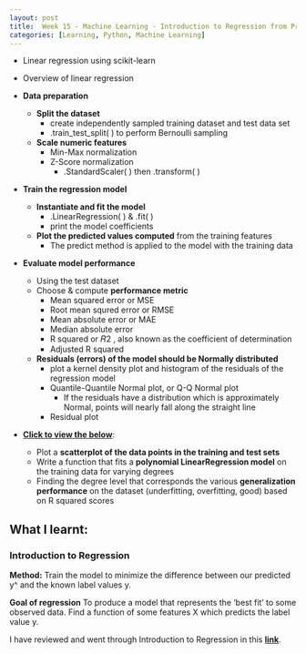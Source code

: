```yaml
---
layout: post
title:  Week 15 - Machine Learning - Introduction to Regression from Principles of M.L. Python by Microsoft Learning
categories: [Learning, Python, Machine Learning]
---
```


- Linear regression using scikit-learn
- Overview of linear regression
- **Data preparation**
    - **Split the dataset**
        - create independently sampled training dataset and test data set
        - .train_test_split( ) to perform Bernoulli sampling
    - **Scale numeric features**
        - Min-Max normalization
        - Z-Score normalization
            - .StandardScaler( ) then .transform( )
- **Train the regression model**
    - **Instantiate and fit the model**
        - .LinearRegression( ) & .fit( )
        - print the model coefficients
    - **Plot the predicted values computed** from the training features
        - The predict method is applied to the model with the training data
- **Evaluate model performance**
    - Using the test dataset
    - Choose & compute **performance metric**
        - Mean squared error or MSE
        - Root mean squred error or RMSE
        - Mean absolute error or MAE
        - Median absolute error
        - R squared or  𝑅2 , also known as the coefficient of determination
        - Adjusted R squared
    - **Residuals (errors) of the model should be Normally distributed**
        - plot a kernel density plot and histogram of the residuals of the regression model
        - Quantile-Quantile Normal plot, or Q-Q Normal plot 
            - If the residuals have a distribution which is approximately Normal, points will nearly fall along the straight line
        - Residual plot

- [**Click to view the below**](https://github.com/liawbeile/liawbeile.github.io/blob/master/documents/regression_using_scikit_learn.ipynb):
    - Plot a **scatterplot of the data points in the training and test sets**
    - Write a function that fits a **polynomial LinearRegression model** on the training data for varying degrees
    - Finding the degree level that corresponds the various **generalization performance** on the dataset (underfitting, overfitting, good) based on R squared scores

## What I learnt:  

### Introduction to Regression

**Method:** Train the model to minimize the difference between our predicted y^ and the known label values y.

**Goal of regression** To produce a model that represents the ‘best fit’ to some observed data. Find a function of some features X which predicts the label value y. 

I have reviewed and went through  Introduction to Regression in this [**link**](https://github.com/liawbeile/liawbeile.github.io/blob/master/documents/intro_to_regression.ipynb).  